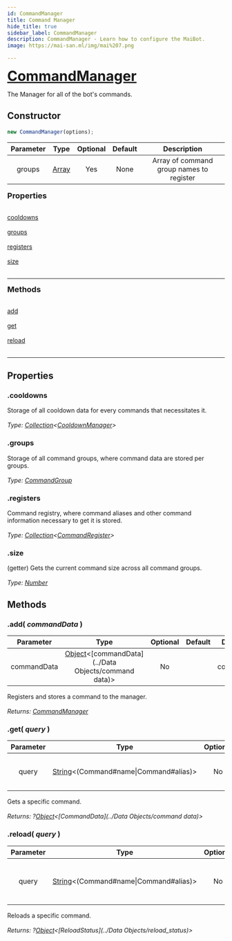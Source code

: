```yaml
---
id: CommandManager
title: Command Manager
hide_title: true
sidebar_label: CommandManager
description: CommandManager - Learn how to configure the MaiBot.
image: https://mai-san.ml/img/mai%207.png

---
```



<b> <font size='6'> <a href='https://github.com/maisans-maid/Mai/tree/master/struct/CommandManager.js'> CommandManager </a> </font> </b>

The Manager for all of the bot's commands.

## Constructor

```js
new CommandManager(options);
```
| Parameter | Type | Optional | Default | Description |
|:-:|:-:|:-:|:-:|:-:|
| groups| [Array](https://developer.mozilla.org/en-US/docs/Web/JavaScript/Reference/Global_Objects/Array) | Yes | None | Array of command group names to register |

<font size='4'><b>Properties</b></font><br></br>

[cooldowns](#cooldowns) <br></br>
[groups](#groups) <br></br>
[registers](#registers) <br></br>
[size](#size) <br></br>
***

<font size='4'><b>Methods</b></font><br></br>

[add](#add-commanddata-) <br></br>
[get](#get-query) <br></br>
[reload](#reload-query) <br></br>
***

## Properties
### .cooldowns
Storage of all cooldown data for every commands that necessitates it.<br></br>
*Type: [Collection](https://discord.js.org/#/docs/collection/master/class/Collectionr)<[CooldownManager](CooldownManager)>*

### .groups
Storage of all command groups, where command data are stored per groups.<br></br>
*Type: [CommandGroup](CommandGroup)*

### .registers
Command registry, where command aliases and other command information necessary to get it is stored.<br></br>
*Type: [Collection](https://discord.js.org/#/docs/collection/master/class/Collectionr)<[CommandRegister](CommandRegister)>*

### .size
(getter) Gets the current command size across all command groups.<br></br>
*Type: [Number](https://developer.mozilla.org/en-US/docs/Web/JavaScript/Reference/Global_Objects/Number)*

## Methods

### .add( *commandData* )
| Parameter | Type | Optional | Default | Description |
|:-:|:-:|:-:|:-:|:-:|
| commandData | [Object](https://developer.mozilla.org/en-US/docs/Web/JavaScript/Reference/Global_Objects/Object)<[commandData](../Data Objects/command data)> | No | | The commandData to add |


Registers and stores a command to the manager. <br></br>
*Returns: [CommandManager](https://discord.js.org/#/docs/collection/master/class/Collectionr)*

### .get( *query* )
| Parameter | Type | Optional | Default | Description |
|:-:|:-:|:-:|:-:|:-:|
query|[String](https://developer.mozilla.org/en-US/docs/Web/JavaScript/Reference/Global_Objects/String)<(Command#name\|Command#alias)>| No | | The command name or alias to get.

Gets a specific command. <br></br>
*Returns: ?[Object](https://developer.mozilla.org/en-US/docs/Web/JavaScript/Reference/Global_Objects/Object)<[CommandData](../Data Objects/command data)>*


### .reload( *query* )
| Parameter | Type | Optional | Default | Description |
|:-:|:-:|:-:|:-:|:-:|
query|[String](https://developer.mozilla.org/en-US/docs/Web/JavaScript/Reference/Global_Objects/String)<(Command#name\|Command#alias)>| No | | The command name or alias to reload.

Reloads a specific command. <br></br>
*Returns: ?[Object](https://developer.mozilla.org/en-US/docs/Web/JavaScript/Reference/Global_Objects/Object)<[ReloadStatus](../Data Objects/reload_status)>*

